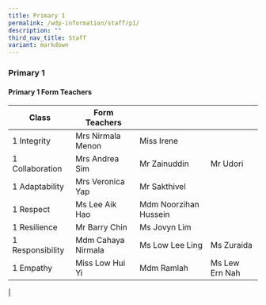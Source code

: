 ```yaml
---
title: Primary 1
permalink: /wdp-information/staff/p1/
description: ""
third_nav_title: Staff
variant: markdown
---
```

### **Primary 1**

#### **Primary 1 Form Teachers**

| Class | Form Teachers |  |  |
|---|---|---|---|
| 1 Integrity  | Mrs Nirmala Menon | Miss Irene |  
| 1 Collaboration |  Mrs Andrea Sim | Mr Zainuddin | Mr Udori| 
| 1 Adaptability | Mrs Veronica Yap | Mr Sakthivel |  
| 1 Respect | Ms Lee Aik Hao | Mdm Noorzihan Hussein |   
| 1 Resilience | Mr Barry Chin | Ms Jovyn Lim | 
| 1 Responsibility | Mdm Cahaya Nirmala | Ms Low Lee Ling | Ms  Zuraida | 
| 1 Empathy | Miss Low Hui Yi | Mdm Ramlah | Ms Lew Ern Nah
|